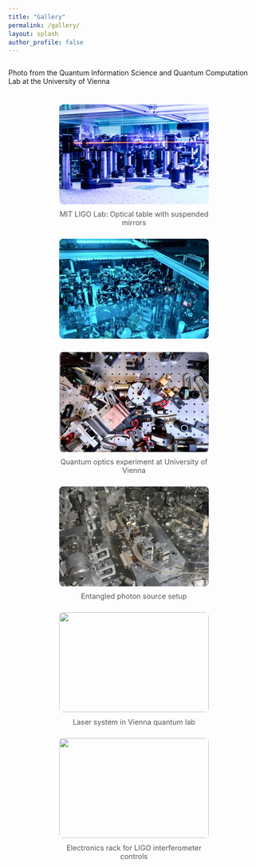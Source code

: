 ```yaml
---
title: "Gallery"
permalink: /gallery/
layout: splash
author_profile: false
---
```


<style>
.gallery-grid {
  display: flex;
  flex-wrap: wrap;
  gap: 24px;
  justify-content: center;
}
.gallery-grid figure {
  width: 300px;
  margin: 0;
  text-align: center;
}
.gallery-grid img {
  width: 100%;
  height: 200px;
  object-fit: cover;
  border-radius: 8px;
}
.gallery-grid figcaption {
  font-size: 0.9rem;
  margin-top: 8px;
  color: #555;
}
</style>

<div class="gallery-grid">

<p class="caption-above">
  Photo from the Quantum Information Science and Quantum Computation Lab at the University of Vienna
</p>

  <figure>
    <img src="assets/images/vienna_lab1.jpg">
    <figcaption>MIT LIGO Lab: Optical table with suspended mirrors</figcaption>
  </figure>

  <figure>
    <img src="assets/images/vienna_lab3.jpg">
  </figure>

  <figure>
    <img src="assets/images/vienna_lab4.jpg">
    <figcaption>Quantum optics experiment at University of Vienna</figcaption>
  </figure>

  <figure>
    <img src="assets/images/mit_sqz1.jpg">
    <figcaption>Entangled photon source setup</figcaption>
  </figure>

  <figure>
    <img src="assets/images/vienna3.jpg" >
    <figcaption>Laser system in Vienna quantum lab</figcaption>
  </figure>

  <figure>
    <img src="assets/images/ligo3.jpg">
    <figcaption>Electronics rack for LIGO interferometer controls</figcaption>
  </figure>

</div>